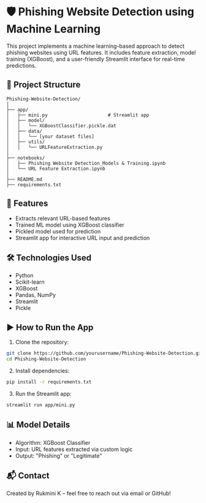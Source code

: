 # 🛡️ Phishing Website Detection using Machine Learning

This project implements a machine learning-based approach to detect phishing websites using URL features. It includes feature extraction, model training (XGBoost), and a user-friendly Streamlit interface for real-time predictions.

## 📂 Project Structure

```
Phishing-Website-Detection/
│
├── app/
│   ├── mini.py                      # Streamlit app
│   ├── model/
│   │   └── XGBoostClassifier.pickle.dat
│   ├── data/
│   │   └── [your dataset files]
│   ├── utils/
│   │   └── URLFeatureExtraction.py
│
├── notebooks/
│   ├── Phishing Website Detection_Models & Training.ipynb
│   └── URL Feature Extraction.ipynb
│
├── README.md
├── requirements.txt
```

## 🚀 Features

- Extracts relevant URL-based features
- Trained ML model using XGBoost classifier
- Pickled model used for prediction
- Streamlit app for interactive URL input and prediction

## 🛠️ Technologies Used

- Python
- Scikit-learn
- XGBoost
- Pandas, NumPy
- Streamlit
- Pickle

## ▶️ How to Run the App

1. Clone the repository:

```bash
git clone https://github.com/yourusername/Phishing-Website-Detection.git
cd Phishing-Website-Detection
```

2. Install dependencies:

```bash
pip install -r requirements.txt
```

3. Run the Streamlit app:

```bash
streamlit run app/mini.py
```

## 📊 Model Details

- Algorithm: XGBoost Classifier
- Input: URL features extracted via custom logic
- Output: "Phishing" or "Legitimate"

## 📬 Contact

Created by Rukmini K – feel free to reach out via email or GitHub!
